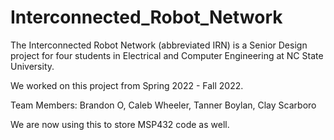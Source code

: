 # Interconnected_Robot_Network
The Interconnected Robot Network (abbreviated IRN) is a Senior Design project for four students in Electrical and Computer Engineering at NC State University.

We worked on this project from Spring 2022 - Fall 2022.

Team Members: Brandon O, Caleb Wheeler, Tanner Boylan, Clay Scarboro

We are now using this to store MSP432 code as well.
